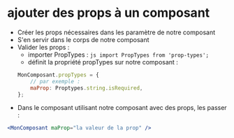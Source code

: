 # ajouter des props à un composant
- Créer les props nécessaires dans les paramètre de notre composant
- S'en servir dans le corps de notre composant
- Valider les props :
  - importer PropTypes : `js import PropTypes from 'prop-types';`
  - définit la propriété propTypes sur notre composant :
  ```js
  MonComposant.propTypes = {
      // par exemple :
      maProp: Proptypes.string.isRequired,
  };
  ```
- Dans le composant utilisant notre composant avec des props, les passer :
```jsx
<MonComposant maProp="la valeur de la prop" />
```
